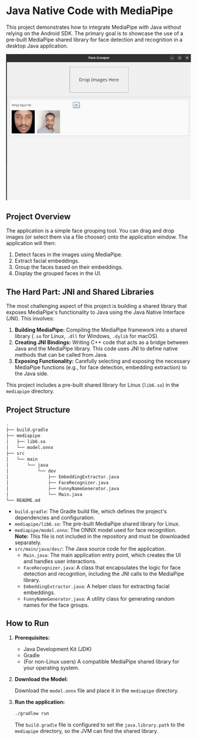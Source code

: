 # Java Native Code with MediaPipe

This project demonstrates how to integrate MediaPipe with Java without relying on the Android SDK. The primary goal is to showcase the use of a pre-built MediaPipe shared library for face detection and recognition in a desktop Java application.

![Sample Image](Sample.png)

## Project Overview

The application is a simple face grouping tool. You can drag and drop images (or select them via a file chooser) onto the application window. The application will then:

1.  Detect faces in the images using MediaPipe.
2.  Extract facial embeddings.
3.  Group the faces based on their embeddings.
4.  Display the grouped faces in the UI.

## The Hard Part: JNI and Shared Libraries

The most challenging aspect of this project is building a shared library that exposes MediaPipe's functionality to Java using the Java Native Interface (JNI). This involves:

1.  **Building MediaPipe:** Compiling the MediaPipe framework into a shared library (`.so` for Linux, `.dll` for Windows, `.dylib` for macOS).
2.  **Creating JNI Bindings:** Writing C++ code that acts as a bridge between Java and the MediaPipe library. This code uses JNI to define native methods that can be called from Java.
3.  **Exposing Functionality:** Carefully selecting and exposing the necessary MediaPipe functions (e.g., for face detection, embedding extraction) to the Java side.

This project includes a pre-built shared library for Linux (`lib6.so`) in the `mediapipe` directory.

## Project Structure

```
.
├── build.gradle
├── mediapipe
│   ├── lib6.so
│   └── model.onnx
├── src
│   └── main
│       └── java
│           └── dev
│               ├── EmbeddingExtractor.java
│               ├── FaceRecognizer.java
│               ├── FunnyNameGenerator.java
│               └── Main.java
└── README.md
```

*   `build.gradle`: The Gradle build file, which defines the project's dependencies and configuration.
*   `mediapipe/lib6.so`: The pre-built MediaPipe shared library for Linux.
*   `mediapipe/model.onnx`: The ONNX model used for face recognition. **Note:** This file is not included in the repository and must be downloaded separately.
*   `src/main/java/dev/`: The Java source code for the application.
    *   `Main.java`: The main application entry point, which creates the UI and handles user interactions.
    *   `FaceRecognizer.java`: A class that encapsulates the logic for face detection and recognition, including the JNI calls to the MediaPipe library.
    *   `EmbeddingExtractor.java`: A helper class for extracting facial embeddings.
    *   `FunnyNameGenerator.java`: A utility class for generating random names for the face groups.

## How to Run

1.  **Prerequisites:**
    *   Java Development Kit (JDK)
    *   Gradle
    *   (For non-Linux users) A compatible MediaPipe shared library for your operating system.

2.  **Download the Model:**

    Download the `model.onnx` file and place it in the `mediapipe` directory.

3.  **Run the application:**

    ```bash
    ./gradlew run
    ```

    The `build.gradle` file is configured to set the `java.library.path` to the `mediapipe` directory, so the JVM can find the shared library.
